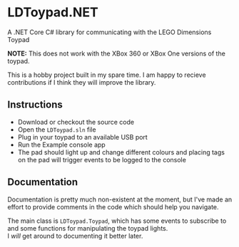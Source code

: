 # LDToypad.NET
A .NET Core C# library for communicating with the LEGO Dimensions Toypad

**NOTE:** This does not work with the XBox 360 or XBox One versions of the toypad.

This is a hobby project built in my spare time. I am happy to recieve contributions if I think they will improve the library.

## Instructions
- Download or checkout the source code
- Open the `LDToypad.sln` file
- Plug in your toypad to an available USB port
- Run the Example console app
- The pad should light up and change different colours and placing tags on the pad will trigger events to be logged to the console

## Documentation
Documentation is pretty much non-existent at the moment, but I've made an effort to provide comments in the code which should help you navigate.

The main class is `LDToypad.Toypad`, which has some events to subscribe to and some functions for manipulating the toypad lights.  
I *will* get around to documenting it better later.